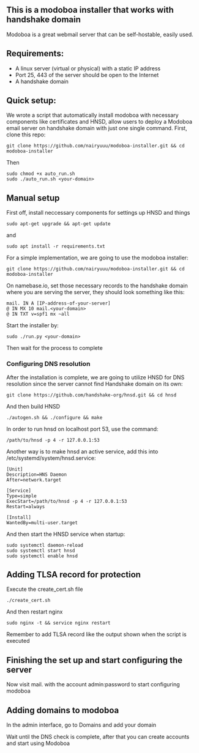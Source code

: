 ## This is a modoboa installer that works with handshake domain

Modoboa is a great webmail server that can be self-hostable, easily used.

## Requirements:

- A linux server (virtual or physical) with a static IP address
- Port 25, 443 of the server should be open to the Internet
- A handshake domain

## Quick setup:

We wrote a script that automatically install modoboa with necessary components like certificates and HNSD, allow users to deploy a Modoboa email server on handshake domain with just one single command. First, clone this repo:
```
git clone https://github.com/nairyuuu/modoboa-installer.git && cd modoboa-installer
```
Then
```
sudo chmod +x auto_run.sh
sudo ./auto_run.sh <your-domain>
```

## Manual setup

First off, install neccessary components for settings up HNSD and things
```
sudo apt-get upgrade && apt-get update
```
and
``` 
sudo apt install -r requirements.txt
``` 

For a simple implementation, we are going to use the modoboa installer:
```
git clone https://github.com/nairyuuu/modoboa-installer.git && cd modoboa-installer
```

On namebase.io, set those necessary records to the handshake domain where you are serving the server, they should look something like this:
``` 
mail. IN A [IP-address-of-your-server]
@ IN MX 10 mail.<your-domain>
@ IN TXT v=spf1 mx ~all
```

Start the installer by:
```
sudo ./run.py <your-domain> 
```
Then wait for the process to complete

### Configuring DNS resolution

After the installation is complete, we are going to utilize HNSD for DNS resolution since the server cannot find Handshake domain on its own:
```
git clone https://github.com/handshake-org/hnsd.git && cd hnsd
```

And then build HNSD
```
./autogen.sh && ./configure && make
```

In order to run hnsd on localhost port 53, use the command:
```
/path/to/hnsd -p 4 -r 127.0.0.1:53
```

Another way is to make hnsd an active service, add this into /etc/systemd/system/hnsd.service:
```
[Unit]
Description=HNS Daemon
After=network.target

[Service]
Type=simple
ExecStart=/path/to/hnsd -p 4 -r 127.0.0.1:53
Restart=always

[Install]
WantedBy=multi-user.target
```
And then start the HNSD service when startup:
```
sudo systemctl daemon-reload
sudo systemctl start hnsd
sudo systemctl enable hnsd
```

## Adding TLSA record for protection

Execute the create_cert.sh file
```
./create_cert.sh
```
And then restart nginx
```
sudo nginx -t && service nginx restart
```

Remember to add TLSA record like the output shown when the script is executed

## Finishing the set up and start configuring the server

Now visit mail.<your-domain> with the account admin:password to start configuring modoboa

## Adding domains to modoboa

In the admin interface, go to Domains and add your domain

Wait until the DNS check is complete, after that you can create accounts and start using Modoboa

